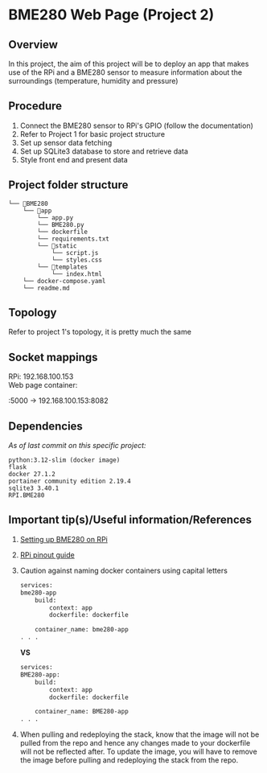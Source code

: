 # BME280 Web Page (Project 2)

## Overview
In this project, the aim of this project will be to deploy an app that makes use of the RPi and a BME280 sensor to measure information about the surroundings (temperature, humidity and pressure)

## Procedure
1. Connect the BME280 sensor to RPi's GPIO (follow the documentation)
2. Refer to Project 1 for basic project structure
3. Set up sensor data fetching  
4. Set up SQLite3 database to store and retrieve data 
5. Style front end and present data

## Project folder structure
```
└── 📁BME280
    └── 📁app
        └── app.py
        └── BME280.py
        └── dockerfile
        └── requirements.txt
        └── 📁static
            └── script.js
            └── styles.css
        └── 📁templates
            └── index.html
    └── docker-compose.yaml
    └── readme.md
```
## Topology
Refer to project 1's topology, it is pretty much the same

## Socket mappings
RPi: 192.168.100.153 \
Web page container:  

:5000 -> 192.168.100.153:8082

## Dependencies
*As of last commit on this specific project:*
```
python:3.12-slim (docker image)
flask
docker 27.1.2
portainer community edition 2.19.4
sqlite3 3.40.1
RPI.BME280 
```

## Important tip(s)/Useful information/References
1. [Setting up BME280 on RPi](https://randomnerdtutorials.com/raspberry-pi-bme280-python/)
2. [RPi pinout guide](https://randomnerdtutorials.com/raspberry-pi-pinout-gpios/)
3. Caution against naming docker containers using capital letters
    ```dockerfile
    services: 
    bme280-app
        build:
            context: app
            dockerfile: dockerfile

        container_name: bme280-app
    . . .
    ```
     **VS**

    ```dockerfile
    services:
    BME280-app:
        build:
            context: app
            dockerfile: dockerfile

        container_name: BME280-app
    . . .
    ```
4. When pulling and redeploying the stack, know that the image will not be pulled from the repo and hence any changes made to your dockerfile will not be reflected after. To update the image, you will have to remove the image before pulling and redeploying the stack from the repo.